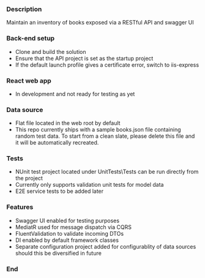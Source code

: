 ### Description
Maintain an inventory of books exposed via a RESTful API and swagger UI

### Back-end setup
- Clone and build the solution
- Ensure that the API project is set as the startup project
- If the default launch profile gives a certificate error, switch to iis-express

### React web app
- In development and not ready for testing as yet

### Data source
- Flat file located in the web root by default
- This repo currently ships with a sample books.json file containing random test data. To start from a clean slate, please delete this file and it will be automatically recreated.

### Tests
- NUnit test project located under UnitTests\Tests can be run directly from the project
- Currently only supports validation unit tests for model data
- E2E service tests to be added later

### Features
- Swagger UI enabled for testing purposes
- MediatR used for message dispatch via CQRS
- FluentValidation to validate incoming DTOs
- DI enabled by default framework classes
- Separate configuration project added for configurablity of data sources should this be diversified in future

### End

